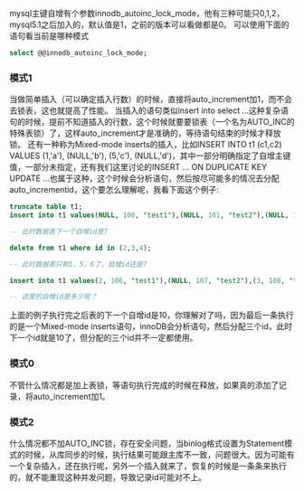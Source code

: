 mysql主键自增有个参数innodb_autoinc_lock_mode，他有三种可能只0,1,2，mysql5.1之后加入的，默认值是1，之前的版本可以看做都是0。
可以使用下面的语句看当前是哪种模式
```sql
select @@innodb_autoinc_lock_mode;
```

### 模式1
当做简单插入（可以确定插入行数）的时候，直接将auto_increment加1，而不会去锁表，这也就提高了性能。
当插入的语句类似insert into select ...这种复杂语句的时候，提前不知道插入的行数，这个时候就要要锁表（一个名为AUTO_INC的特殊表锁）了，这样auto_increment才是准确的，等待语句结束的时候才释放锁。
还有一种称为Mixed-mode inserts的插入，比如INSERT INTO t1 (c1,c2) VALUES (1,'a'), (NULL,'b'), (5,'c'), (NULL,'d')，其中一部分明确指定了自增主键值，一部分未指定，还有我们这里讨论的INSERT ... ON DUPLICATE KEY UPDATE ...也属于这种，这个时候会分析语句，然后按尽可能多的情况去分配auto_incrementid，这个要怎么理解呢，我看下面这个例子:
```sql
truncate table t1;
insert into t1 values(NULL, 100, "test1"),(NULL, 101, "test2"),(NULL, 102, "test2"),(NULL, 103, "test2"),(NULL, 104, "test2"),(NULL, 105, "test2");

-- 此时数据表下一个自增id是7

delete from t1 where id in (2,3,4);

-- 此时数据表只剩1，5，6了，自增id还是7

insert into t1 values(2, 106, "test1"),(NULL, 107, "test2"),(3, 108, "test2");

-- 这里的自增id是多少呢？
```
上面的例子执行完之后表的下一个自增id是10，你理解对了吗，因为最后一条执行的是一个Mixed-mode inserts语句，innoDB会分析语句，然后分配三个id，此时下一个id就是10了，但分配的三个id并不一定都使用。

### 模式0
不管什么情况都是加上表锁，等语句执行完成的时候在释放，如果真的添加了记录，将auto_increment加1。

### 模式2
什么情况都不加AUTO_INC锁，存在安全问题，当binlog格式设置为Statement模式的时候，从库同步的时候，执行结果可能跟主库不一致，问题很大。因为可能有一个复杂插入，还在执行呢，另外一个插入就来了，恢复的时候是一条条来执行的，就不能重现这种并发问题，导致记录id可能对不上。
